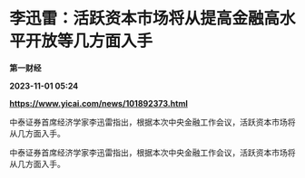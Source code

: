# 李迅雷：活跃资本市场将从提高金融高水平开放等几方面入手
**第一财经**

**2023-11-01 05:24**

**https://www.yicai.com/news/101892373.html**

中泰证券首席经济学家李迅雷指出，根据本次中央金融工作会议，活跃资本市场将从几方面入手。

中泰证券首席经济学家李迅雷指出，根据本次中央金融工作会议，活跃资本市场将从几方面入手。